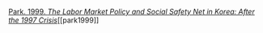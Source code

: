 [Park. 1999. _The Labor Market Policy and Social Safety Net in Korea: After the 1997 Crisis_](zotero://select/items/1_2JDQ9RPZ)[[park1999]]
